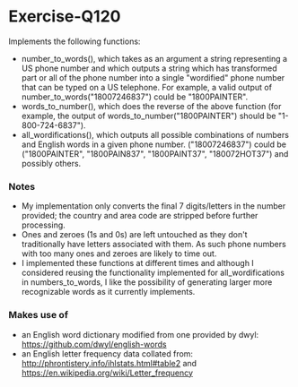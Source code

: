 # Exercise-Q120
Implements the following functions:
- number_to_words(), which takes as an argument a string representing a US phone
number and which outputs a string which has transformed part or all of the phone
number into a single "wordified" phone number that can be typed on a US telephone. For
example, a valid output of number_to_words("18007246837") could be "1800PAINTER".
- words_to_number(), which does the reverse of the above function (for example, the
output of words_to_number("1800PAINTER") should be "1-800-724-6837").
- all_wordifications(), which outputs all possible combinations of numbers and English
words in a given phone number. ("18007246837") could be ("1800PAINTER",
"1800PAIN837", "1800PAINT37", "180072HOT37") and possibly others.
### Notes
- My implementation only converts the final 7 digits/letters in the number provided; the country and area code are stripped before further processing.
- Ones and zeroes (1s and 0s) are left untouched as they don't traditionally have letters associated with them. As such phone numbers with too many ones and zeroes are likely to time out.
- I implemented these functions at different times and although I considered reusing the functionality implemented for all_wordifications in numbers_to_words, I like the possibility of generating larger more recognizable words as it currently implements.

### Makes use of
* an English word dictionary modified from one provided by dwyl: https://github.com/dwyl/english-words
* an English letter frequency data collated from: http://phrontistery.info/ihlstats.html#table2 and https://en.wikipedia.org/wiki/Letter_frequency
